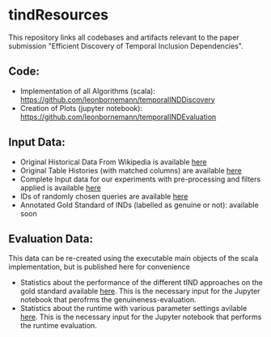 # tindResources
This repository links all codebases and artifacts relevant to the paper submission "Efficient Discovery of Temporal Inclusion Dependencies".

## Code:
* Implementation of all Algorithms (scala): https://github.com/leonbornemann/temporalINDDiscovery
* Creation of Plots (jupyter notebook): https://github.com/leonbornemann/temporalINDEvaluation

## Input Data:
* Original Historical Data From Wikipedia is available [here](https://dumps.wikimedia.org/)
* Original Table Histories (with matched columns) are available [here](https://drive.google.com/file/d/1pgqBeax3nd5sNnKRaoEs1kkSsG7G1C09/view?usp=drive_link)
* Complete Input data for our experiments with pre-processing and filters applied is available [here](https://drive.google.com/file/d/1RboxrljEYS2TjvOBdW3NP-pkDXHbGVJh/view?usp=sharing)
* IDs of randomly chosen queries are available [here](https://drive.google.com/file/d/1KFMExBT1mYZ3eTe2xdB07RJPEDdpPukx/view?usp=drive_link)
* Annotated Gold Standard of INDs (labelled as genuine or not): available soon

## Evaluation Data:
This data can be re-created using the executable main objects of the scala implementation, but is published here for convenience
* Statistics about the performance of the different tIND approaches on the gold standard available [here](https://drive.google.com/file/d/1ZKFPef-U75OcUNfreG0uFJ75G1xuG7wp/view?usp=sharing). This is the necessary input for the Jupyter notebook that perofrms the genuineness-evaluation.
* Statistics about the runtime with various parameter settings avilable [here](https://drive.google.com/file/d/10MnH4qDFdhWoWdwSyXo6UujTj1O7yVZW/view?usp=sharing). This is the necessary input for the Jupyter notebook that performs the runtime evaluation.

